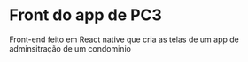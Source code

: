 # Front do app de PC3

Front-end feito em React native que cria as telas de um app de adminsitração de um condominio
